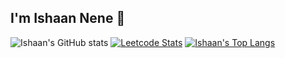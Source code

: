 ## I'm Ishaan Nene 👋

![Ishaan's GitHub stats](https://github-readme-stats.vercel.app/api?username=IshaanNene&show_icons=true)
[![Leetcode Stats](https://leetcode.com/ishaannene/)](https://leetcode.com/ishaannene/)
[![Ishaan's Top Langs](https://github-readme-stats.vercel.app/api/top-langs/?username=IshaanNene)](https://github.com/anuraghazra/github-readme-stats)

